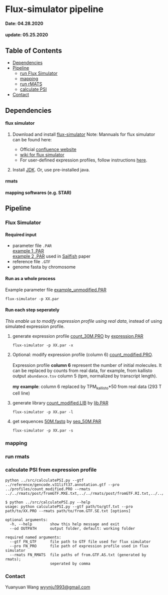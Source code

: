 # Flux-simulator pipeline
#### Date: 04.28.2020
#### update: 05.25.2020


## Table of Contents
- [Dependencies](#Dependencies)
- [Pipeline](#Pipeline)
    * [run Flux Simulator](#Flux-Simulator)
    * [mapping](#mapping)
    * [run rMATS](#run-rmats)
    * [calculate PSI](#calculate-PSI-from-expression-profile)
- [Contact](#Contact)



## Dependencies
#### flux simulator
1. Download and install [flux-simulator](http://confluence.sammeth.net/display/SIM/2+-+Download)
    Note: Mannuals for flux simulator can be found here:
    - Official [confluence website](http://confluence.sammeth.net/display/SIM/Home)
    - [wiki for flux simulator](http://fluxcapacitor.wikidot.com/simulator)
    - For user-defined expression profiles, follow instructions [here](http://confluence.sammeth.net/display/SIM/flux+simulator+.pro+file).

2. Install [JDK](http://www.oracle.com/technetwork/java/javase/downloads/jdk8-downloads-2133151.html). Or, use pre-installed java.

#### rmats
#### mapping softwares (e.g. STAR)

## Pipeline
### Flux Simulator
#### Required input
- parameter file `.PAR` \
    [example 1 .PAR](paraFiles/example_unmodified.PAR) \
    [example 2 .PAR](paraFiles/example_from_NBT.PAR) used in [Sailfish](https://www.nature.com/articles/nbt.2862) paper
- reference file `.GTF`
- genome fasta by chromosome


#### Run as a whole process 
Example parameter file [example_unmodified.PAR](paraFiles/example_unmodified.PAR)
```
flux-simulator -p XX.par
```


#### Run each step seperately
*This enable us to modify expression profile using real data*, instead of using simulated expression profile.

1. generate expression profile [count_30M.PRO](./profiles/count_30M.PRO) by [expression.PAR](./paraFiles/expression.PAR) 
    ```
    flux-simulator -p XX.par -x
    ```
2. Optional: modify expression profile (column 6) [count_modified.PRO](./profiles/count_modified.PRO). <br><br>
    Expression profile **column 6** represent the number of initial molecules. It can be replaced by counts from real data, for example, from kallisto output `abundance.tsv` column 5 (tpm, normalized by transcript length). <br><br>
    **my example**: column 6 replaced by TPM<sub>kallisto</sub>*50 from real data (293 T cell line)

3. generate library [count_modified.LIB](./libraries/count_modified.LIB) by [lib.PAR](./paraFiles/lib.PAR) 
    ```
    flux-simulator -p XX.par -l
    ```
4. get sequences [50M.fastq](./fastq/50M.fastq) by [seq_50M.PAR](./paraFiles/seq_50M.PAR) 
    ```
    flux-simulator -p XX.par -s
    ```

### mapping
### run rmats
### calculate PSI from expression profile
```
python ../src/calculatePSI.py --gtf ../reference/gencode.v31lift37.annotation.gtf --pro ../profiles/count_modified.PRO --rmats ../../rmats/post/fromGTF.MXE.txt,../../rmats/post/fromGTF.RI.txt,../../rmats/post/fromGTF.A3SS.txt,../../rmats/post/fromGTF.A5SS.txt,../../rmats/post/fromGTF.SE.txt
```
```
$ python ../src/calculatePSI.py --help
usage: python calculatePSI.py --gtf path/to/gtf.txt --pro path/to/XX.PRO --rmats path/to/from.GTF.SE.txt [options]

optional arguments:
  -h, --help        show this help message and exit
  --od OUTPATH      output folder, default: working folder

required named arguments:
  --gtf FN_GTF      file path to GTF file used for flux simulator
  --pro FN_PRO      file path of expression profile used in flux simulator
  --rmats FN_RMATS  file paths of from.GTF.AS.txt (generated by rmats);
                    seperated by comma
```
### Contact
Yuanyuan Wang <wyynju1993@gmail.com>


